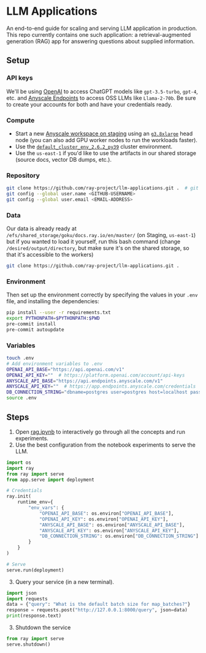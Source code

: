 # LLM Applications

An end-to-end guide for scaling and serving LLM application in production. This repo currently contains one such application: a retrieval-augmented generation (RAG) app for answering questions about supplied information.

## Setup

### API keys
We'll be using [OpenAI](https://platform.openai.com/docs/models/) to access ChatGPT models like `gpt-3.5-turbo`, `gpt-4`, etc. and [Anyscale Endpoints](https://endpoints.anyscale.com/) to access OSS LLMs like `Llama-2-70b`. Be sure to create your accounts for both and have your credentials ready.

### Compute
- Start a new [Anyscale workspace on staging](https://console.anyscale-staging.com/o/anyscale-internal/workspaces) using an [`g3.8xlarge`](https://instances.vantage.sh/aws/ec2/g3.8xlarge) head node (you can also add GPU worker nodes to run the workloads faster).
- Use the [`default_cluster_env_2.6.2_py39`](https://docs.anyscale.com/reference/base-images/ray-262/py39#ray-2-6-2-py39) cluster environment.
- Use the `us-east-1` if you'd like to use the artifacts in our shared storage (source docs, vector DB dumps, etc.).

### Repository
```bash
git clone https://github.com/ray-project/llm-applications.git .  # git checkout -b goku origin/goku
git config --global user.name <GITHUB-USERNAME>
git config --global user.email <EMAIL-ADDRESS>
```

### Data
Our data is already ready at `/efs/shared_storage/goku/docs.ray.io/en/master/` (on Staging, `us-east-1`) but if you wanted to load it yourself, run this bash command (change `/desired/output/directory`, but make sure it's on the shared storage,
so that it's accessible to the workers)
```bash
git clone https://github.com/ray-project/llm-applications.git .
```

### Environment

Then set up the environment correctly by specifying the values in your `.env` file,
and installing the dependencies:

```bash
pip install --user -r requirements.txt
export PYTHONPATH=$PYTHONPATH:$PWD
pre-commit install
pre-commit autoupdate
```

### Variables
```bash
touch .env
# Add environment variables to .env
OPENAI_API_BASE="https://api.openai.com/v1"
OPENAI_API_KEY=""  # https://platform.openai.com/account/api-keys
ANYSCALE_API_BASE="https://api.endpoints.anyscale.com/v1"
ANYSCALE_API_KEY=""  # https://app.endpoints.anyscale.com/credentials
DB_CONNECTION_STRING="dbname=postgres user=postgres host=localhost password=postgres"
source .env
```

## Steps

1. Open [rag.ipynb](notebooks/rag.ipynb) to interactively go through all the concepts and run experiments.
2. Use the best configuration from the notebook experiments to serve the LLM.
```python
import os
import ray
from ray import serve
from app.serve import deployment

# Credentials
ray.init(
    runtime_env={
        "env_vars": {
            "OPENAI_API_BASE": os.environ["OPENAI_API_BASE"],
            "OPENAI_API_KEY": os.environ["OPENAI_API_KEY"],
            "ANYSCALE_API_BASE": os.environ["ANYSCALE_API_BASE"],
            "ANYSCALE_API_KEY": os.environ["ANYSCALE_API_KEY"],
            "DB_CONNECTION_STRING": os.environ["DB_CONNECTION_STRING"]
        }
    }
)

# Serve
serve.run(deployment)
```
3. Query your service (in a new terminal).
```python
import json
import requests
data = {"query": "What is the default batch size for map_batches?"}
response = requests.post("http://127.0.0.1:8000/query", json=data)
print(response.text)
```
3. Shutdown the service
```python
from ray import serve
serve.shutdown()
```
